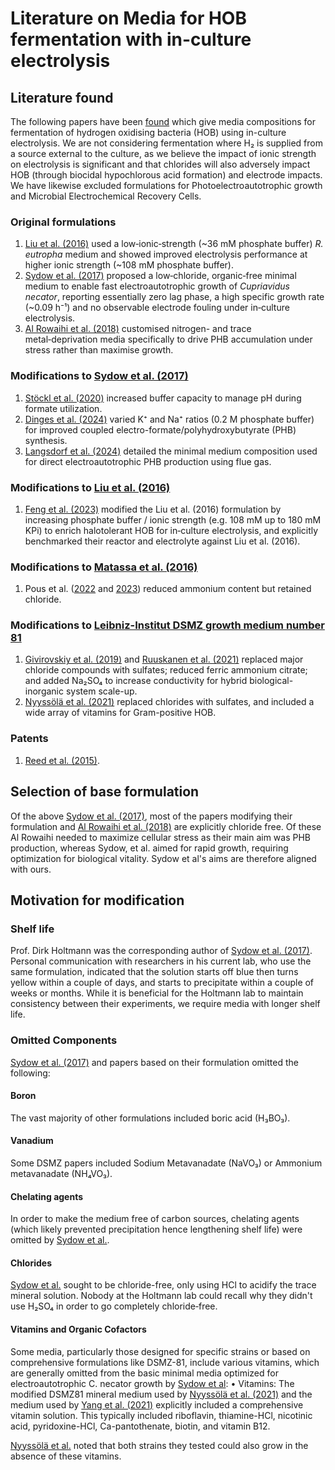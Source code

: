 # Literature on Media for HOB fermentation with in-culture electrolysis

## Literature found

The following papers have been [found](../Literature/README.md) which give media compositions for fermentation of hydrogen oxidising bacteria (HOB) using in-culture electrolysis.  We are not considering fermentation where H₂ is supplied from a source external to the culture, as we believe the impact of ionic strength on electrolysis is significant and that chlorides will also adversely impact HOB (through biocidal hypochlorous acid formation) and electrode impacts.  We have likewise excluded formulations for Photoelectroautotrophic growth and Microbial Electrochemical Recovery Cells.

### Original formulations

1. [Liu et al. (2016)](https://doi.org/10.1126/science.aaf5039) used a low‑ionic‑strength (~36 mM phosphate buffer) _R. eutropha_ medium and showed improved electrolysis performance at higher ionic strength (~108 mM phosphate buffer).
2. [Sydow et al. (2017)](https://doi.org/10.1002/elsc.201600252) proposed a low‑chloride, organic‑free minimal medium to enable fast electroautotrophic growth of _Cupriavidus necator_, reporting essentially zero lag phase, a high specific growth rate (~0.09 h⁻¹) and no observable electrode fouling under in‑culture electrolysis.
3. [Al Rowaihi et al. (2018)](https://doi.org/10.1371/journal.pone.0196079) customised nitrogen- and trace metal‑deprivation media specifically to drive PHB accumulation under stress rather than maximise growth.

### Modifications to [Sydow et al. (2017)](https://doi.org/10.1002/elsc.201600252)

1. [Stöckl et al. (2020)](https://doi.org/10.1002/cssc.202001235) increased buffer capacity to manage pH during formate utilization.
2. [Dinges et al. (2024)](https://doi.org/10.1002/cssc.202301721) varied K⁺ and Na⁺ ratios (0.2 M phosphate buffer) for improved coupled electro-formate/polyhydroxybutyrate (PHB) synthesis.
3. [Langsdorf et al. (2024)](https://doi.org/10.1016/j.jcou.2024.102800) detailed the minimal medium composition used for direct electroautotrophic PHB production using flue gas.

### Modifications to [Liu et al. (2016)](https://doi.org/10.1126/science.aaf5039)

1. [Feng et al. (2023)](https://doi.org/10.3389/fmicb.2023.1254451) modified the Liu et al. (2016) formulation by increasing phosphate buffer / ionic strength (e.g. 108 mM up to 180 mM KPi) to enrich halotolerant HOB for in‑culture electrolysis, and explicitly benchmarked their reactor and electrolyte against Liu et al. (2016).

### Modifications to [Matassa et al. (2016)](https://doi.org/10.1111/1751-7915.12369)

1. Pous et al. ([2022](http://doi.org/10.1016/j.biteb.2022.101010) and [2023](http://doi.org/10.1016/j.jece.2023.111550)) reduced ammonium content but retained chloride.

### Modifications to [Leibniz-Institut DSMZ growth medium number 81](https://www.dsmz.de/microorganisms/medium/pdf/DSMZ_Medium81.pdf)

1. [Givirovskiy et al. (2019)](https://doi.org/10.3390/en12101904) and [Ruuskanen et al. (2021)](https://doi.org/10.1016/j.jclepro.2020.123423) replaced major chloride compounds with sulfates; reduced ferric ammonium citrate; and added Na₂SO₄ to increase conductivity for hybrid biological-inorganic system scale-up.
2. [Nyyssölä et al. (2021)](https://doi.org/10.1021/acsfoodscitech.0c00129) replaced chlorides with sulfates, and included a wide array of vitamins for Gram-positive HOB.

### Patents

1. [Reed et al. (2015)](https://worldwide.espacenet.com/publicationDetails/biblio?FT=D&date=20150721&DB=&locale=&CC=US&NR=9085785B2&KC=B2&ND=1).

## Selection of base formulation

Of the above [Sydow et al. (2017)](https://doi.org/10.1002/elsc.201600252), most of the papers modifying their formulation and [Al Rowaihi et al. (2018)](https://doi.org/10.1371/journal.pone.0196079) are explicitly chloride free.  Of these Al Rowaihi needed to maximize cellular stress as their main aim was PHB production, whereas Sydow, et al. aimed for rapid growth, requiring optimization for biological vitality.  Sydow et al's aims are therefore aligned with ours.

## Motivation for modification

### Shelf life

Prof. Dirk Holtmann was the corresponding author of [Sydow et al. (2017)](https://doi.org/10.1002/elsc.201600252). Personal communication with researchers in his current lab, who use the same formulation, indicated that the solution starts off blue then turns yellow within a couple of days, and starts to precipitate within a couple of weeks or months.  While it is beneficial for the Holtmann lab to maintain consistency between their experiments, we require media with longer shelf life.

### Omitted Components

[Sydow et al. (2017)](https://doi.org/10.1002/elsc.201600252) and papers based on their formulation omitted the following:

#### Boron

The vast majority of other formulations included boric acid (H₃BO₃).

#### Vanadium

Some DSMZ papers included Sodium Metavanadate (NaVO₃) or Ammonium metavanadate (NH₄VO₃).

#### Chelating agents

In order to make the medium free of carbon sources, chelating agents (which likely prevented precipitation hence lengthening shelf life) were omitted by [Sydow et al.](https://doi.org/10.1002/elsc.201600252).

#### Chlorides

[Sydow et al.](https://doi.org/10.1002/elsc.201600252) sought to be chloride-free, only using HCl to acidify the trace mineral solution.  Nobody at the Holtmann lab could recall why they didn't use H₂SO₄ in order to go completely chloride‑free.

#### Vitamins and Organic Cofactors

Some media, particularly those designed for specific strains or based on comprehensive formulations like DSMZ-81, include various vitamins, which are generally omitted from the basic minimal media optimized for electroautotrophic C. necator growth by [Sydow et al](https://doi.org/10.1002/elsc.201600252):
• Vitamins: The modified DSMZ81 mineral medium used by [Nyyssölä et al. (2021)](https://doi.org/10.1021/acsfoodscitech.0c00129) and the medium used by [Yang et al. (2021)](https://doi.org/10.1016/j.jclepro.2021.125921) explicitly included a comprehensive vitamin solution. This typically included riboflavin, thiamine-HCl, nicotinic acid, pyridoxine-HCl, Ca-pantothenate, biotin, and vitamin B12. 

[Nyyssölä et al.](https://doi.org/10.1021/acsfoodscitech.0c00129) noted that both strains they tested could also grow in the absence of these vitamins.